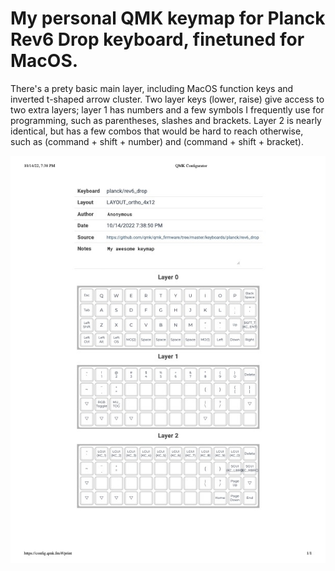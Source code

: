 # My personal QMK keymap for Planck Rev6 Drop keyboard, finetuned for MacOS.

There's a prety basic main layer, including MacOS function keys and inverted t-shaped arrow cluster. Two layer keys (lower, raise) give access to two extra layers; layer 1 has numbers and a few symbols I frequently use for programming, such as parentheses, slashes and brackets. Layer 2 is nearly identical, but has a few combos that would be hard to reach otherwise, such as (command + shift + number) and (command + shift + bracket).

![Image of my keymap](https://github.com/mgussekloo/qmk-drop-planck-v6/blob/0a6fc95137d3278e5892d59ca68cadc8bc8b908a/QMK%20Configurator.jpg)
